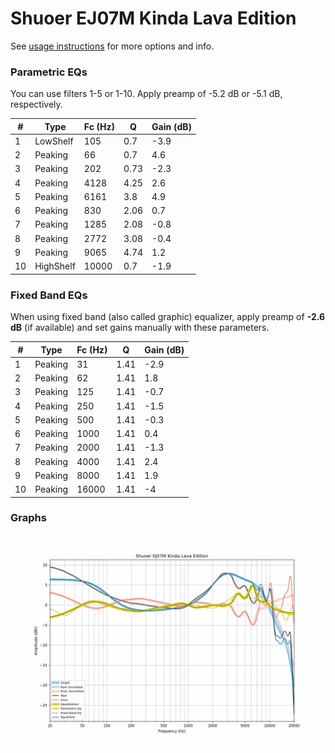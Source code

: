 # Shuoer EJ07M Kinda Lava Edition
See [usage instructions](https://github.com/jaakkopasanen/AutoEq#usage) for more options and info.

### Parametric EQs
You can use filters 1-5 or 1-10. Apply preamp of -5.2 dB or -5.1 dB, respectively.

|   # | Type      |   Fc (Hz) |    Q |   Gain (dB) |
|-----|-----------|-----------|------|-------------|
|   1 | LowShelf  |       105 | 0.7  |        -3.9 |
|   2 | Peaking   |        66 | 0.7  |         4.6 |
|   3 | Peaking   |       202 | 0.73 |        -2.3 |
|   4 | Peaking   |      4128 | 4.25 |         2.6 |
|   5 | Peaking   |      6161 | 3.8  |         4.9 |
|   6 | Peaking   |       830 | 2.06 |         0.7 |
|   7 | Peaking   |      1285 | 2.08 |        -0.8 |
|   8 | Peaking   |      2772 | 3.08 |        -0.4 |
|   9 | Peaking   |      9065 | 4.74 |         1.2 |
|  10 | HighShelf |     10000 | 0.7  |        -1.9 |

### Fixed Band EQs
When using fixed band (also called graphic) equalizer, apply preamp of **-2.6 dB** (if available) and set gains manually with these parameters.

|   # | Type    |   Fc (Hz) |    Q |   Gain (dB) |
|-----|---------|-----------|------|-------------|
|   1 | Peaking |        31 | 1.41 |        -2.9 |
|   2 | Peaking |        62 | 1.41 |         1.8 |
|   3 | Peaking |       125 | 1.41 |        -0.7 |
|   4 | Peaking |       250 | 1.41 |        -1.5 |
|   5 | Peaking |       500 | 1.41 |        -0.3 |
|   6 | Peaking |      1000 | 1.41 |         0.4 |
|   7 | Peaking |      2000 | 1.41 |        -1.3 |
|   8 | Peaking |      4000 | 1.41 |         2.4 |
|   9 | Peaking |      8000 | 1.41 |         1.9 |
|  10 | Peaking |     16000 | 1.41 |        -4   |

### Graphs
![](./Shuoer%20EJ07M%20Kinda%20Lava%20Edition.png)
